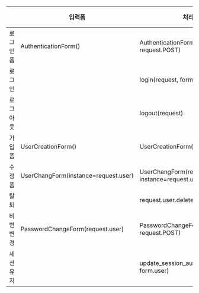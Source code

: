 |      | 입력폼                                  | 처리폼                                                | 비고  |
| ---- | ------------------------------------ | -------------------------------------------------- | --- |
| 로그인폼 | AuthenticationForm()                 | AuthenticationForm(request, request.POST)          |     |
| 로그인  |                                      | login(request, form.get_user())                    |     |
| 로그아웃 |                                      | logout(request)                                    |     |
| 가입폼  | UserCreationForm()                   | UserCreationForm(request.POST)                     |     |
| 수정폼  | UserChangForm(instance=request.user) | UserChangForm(request.POST, instance=request.user) |     |
| 탈퇴   |                                      | request.user.delete()                              |     |
| 비번변경 | PasswordChangeForm(request.user)     | PasswordChangeForm(request.user, request.POST)     |     |
| 세션유지 |                                      | update_session_auth_hash(request, form.user)       |     |
